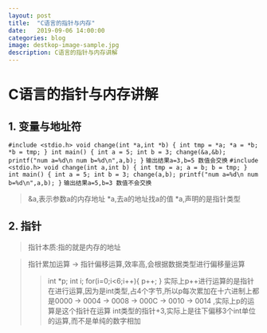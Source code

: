 ```yaml
---
layout: post
title:  "C语言的指针与内存"
date:   2019-09-06 14:00:00
categories: blog
image: destkop-image-sample.jpg
description: C语言的指针与内存讲解
---
```


# C语言的指针与内存讲解
## 1. 变量与地址符
`
#include <stdio.h>
void change(int *a,int *b)
{
		int tmp = *a;
		*a = *b;
		*b = tmp;
}
int main()
{
    	int a = 5;
    	int b = 3;
    	change(&a,&b);
    	printf("num a=%d\n num b=%d\n",a,b);
}
`
`
	输出结果a=3,b=5
	数值会交换
`
`
#include <stdio.h>
void change(int a,int b)
{
		int tmp = a;
		a = b;
		b = tmp;
}
int main()
{
    	int a = 5;
    	int b = 3;
    	change(a,b);
    	printf("num a=%d\n num b=%d\n",a,b);
}
`
`
	输出结果a=5,b=3
	数值不会交换
	 `

> &a,表示参数a的内存地址
> *a,去a的地址找a的值
> *a,声明的是指针类型 



## 2. 指针
> 指针本质:指的就是内存的地址

> 指针累加运算 -> 指针偏移运算,效率高,会根据数据类型进行偏移量运算
>> int *p;
>> int i;
>> for(i=0;i<6;i++){
>> 		p++;
>> }
>> 实际上p++进行运算的是指针在进行运算,因为是int类型,占4个字节,所以p每次累加在十六进制上都是0000 -> 0004 -> 0008 -> 000C -> 0010 -> 0014 ,实际上p的运算是这个指针在运算
>> int类型的指针+3,实际上是往下偏移3个int单位的运算,而不是单纯的数字相加

